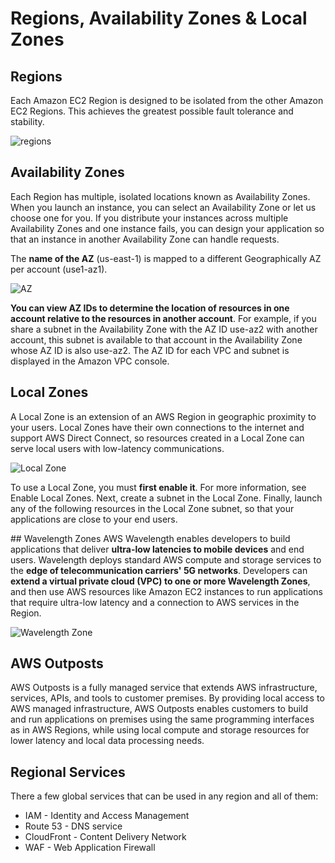 # Regions, Availability Zones & Local Zones
## Regions

Each Amazon EC2 Region is designed to be isolated from the other Amazon EC2 Regions. This achieves the greatest possible fault tolerance and stability.

![regions](aws-region.png)

## Availability Zones

Each Region has multiple, isolated locations known as Availability Zones. When you launch an instance, you can select an Availability Zone or let us choose one for you. If you distribute your instances across multiple Availability Zones and one instance fails, you can design your application so that an instance in another Availability Zone can handle requests.

The **name of the AZ** (us-east-1) is mapped to a different Geographically AZ per account (use1-az1).

![AZ](aws-az.png)

**You can view AZ IDs to determine the location of resources in one account relative to the resources in another account**. For example, if you share a subnet in the Availability Zone with the AZ ID use-az2 with another account, this subnet is available to that account in the Availability Zone whose AZ ID is also use-az2. The AZ ID for each VPC and subnet is displayed in the Amazon VPC console.

## Local Zones
A Local Zone is an extension of an AWS Region in geographic proximity to your users. Local Zones have their own connections to the internet and support AWS Direct Connect, so resources created in a Local Zone can serve local users with low-latency communications. 

![Local Zone](aws-lz.png)

To use a Local Zone, you must **first enable it**. For more information, see Enable Local Zones. Next, create a subnet in the Local Zone. Finally, launch any of the following resources in the Local Zone subnet, so that your applications are close to your end users.

## Wavelength Zones
AWS Wavelength enables developers to build applications that deliver **ultra-low latencies to mobile devices** and end users. Wavelength deploys standard AWS compute and storage services to the **edge of telecommunication carriers' 5G networks**. Developers can **extend a virtual private cloud (VPC) to one or more Wavelength Zones**, and then use AWS resources like Amazon EC2 instances to run applications that require ultra-low latency and a connection to AWS services in the Region.

![Wavelength Zone](aws-wz.png)

## AWS Outposts
AWS Outposts is a fully managed service that extends AWS infrastructure, services, APIs, and tools to customer premises. By providing local access to AWS managed infrastructure, AWS Outposts enables customers to build and run applications on premises using the same programming interfaces as in AWS Regions, while using local compute and storage resources for lower latency and local data processing needs.

## Regional Services
There a few global services that can be used in any region and all of them:
* IAM - Identity and Access Management
* Route 53 - DNS service
* CloudFront - Content Delivery Network
* WAF - Web Application Firewall